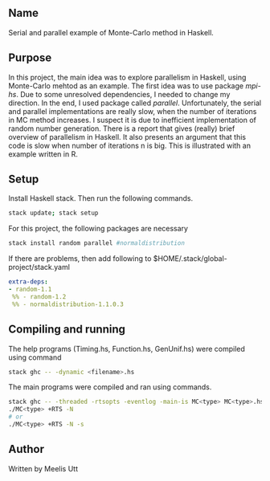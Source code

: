 <!-- README: This project was made to show the parallel aspects of Haskell. Also, it was submitted as a homework in parallel computation course. The Monte-Carlo method was used as an example, since MC method is embarrasingly parallel. In this project speedup was not achieved. Furthermore, the Haskell implementation can be improved upon. -->

## Name

Serial and parallel example of Monte-Carlo method in Haskell.

## Purpose

In this project, the main idea was to explore parallelism in Haskell, using Monte-Carlo mehtod as an example.
The first idea was to use package _mpi-hs_. Due to some unresolved dependencies, I needed to change my direction.
In the end, I used package called _parallel_.
Unfortunately, the serial and parallel implementations are really slow, when the number of iterations in MC method increases. I suspect it is due to inefficient implementation of random number generation.
There is a report that gives (really) brief overview of parallelism in Haskell.
It also presents an argument that this code is slow when number of iterations n is big. This is illustrated with an example written in R.

## Setup

Install Haskell stack. Then run the following commands.

```sh
stack update; stack setup
```

For this project, the following packages are necessary

```sh
stack install random parallel #normaldistribution 
```

If there are problems, then add following to $HOME/.stack/global-project/stack.yaml

```yaml
extra-deps:
- random-1.1
 %% - random-1.2
 %% - normaldistribution-1.1.0.3
```

## Compiling and running

The help programs (Timing.hs, Function.hs, GenUnif.hs) were compiled using command

```sh
stack ghc -- -dynamic <filename>.hs
```

The main programs were compiled and ran using commands.

```sh
stack ghc -- -threaded -rtsopts -eventlog -main-is MC<type> MC<type>.hs
./MC<type> +RTS -N
# or
./MC<type> +RTS -N -s
```

## Author

Written by Meelis Utt

